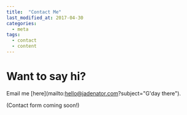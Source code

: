 ```yaml
---
title:  "Contact Me"
last_modified_at: 2017-04-30
categories: 
  - meta
tags:
  - contact
  - content
---
```


# Want to say hi?

Email me [here](mailto:hello@jadenator.com?subject="G'day there").

(Contact form coming soon!)